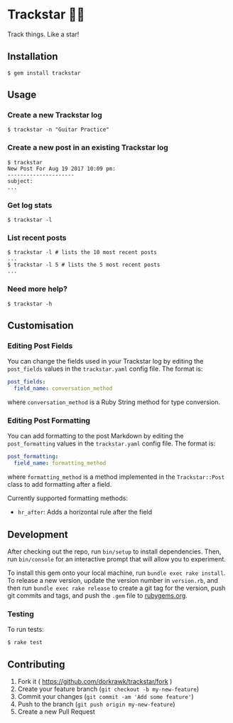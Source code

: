 # Trackstar 🏃‍♂️

Track things. Like a star!

## Installation

```
$ gem install trackstar
```

## Usage

### Create a new Trackstar log

```
$ trackstar -n "Guitar Practice"
```

### Create a new post in an existing Trackstar log

```
$ trackstar
New Post For Aug 19 2017 10:09 pm:
---------------------
subject:
...
```

### Get log stats
```
$ trackstar -l
```

### List recent posts
```
$ trackstar -l # lists the 10 most recent posts
...
$ trackstar -l 5 # lists the 5 most recent posts
...
```

### Need more help?

```
$ trackstar -h
```

## Customisation

### Editing Post Fields

You can change the fields used in your Trackstar log by editing the `post_fields` values in the `trackstar.yaml` config file. The format is:
```yaml
post_fields:
  field_name: conversation_method
```
where `conversation_method` is a Ruby String method for type conversion.

### Editing Post Formatting

You can add formatting to the post Markdown by editing the `post_formatting` values in the `trackstar.yaml` config file. The format is:
```yaml
post_formatting:
  field_name: formatting_method
``` 
where `formatting_method` is a method implemented in the `Trackstar::Post` class to add formatting after a field.

Currently supported formatting methods:
- `hr_after`: Adds a horizontal rule after the field

## Development

After checking out the repo, run `bin/setup` to install dependencies. Then, run `bin/console` for an interactive prompt that will allow you to experiment.

To install this gem onto your local machine, run `bundle exec rake install`. To release a new version, update the version number in `version.rb`, and then run `bundle exec rake release` to create a git tag for the version, push git commits and tags, and push the `.gem` file to [rubygems.org](https://rubygems.org).

### Testing

To run tests:
```
$ rake test
```

## Contributing

1. Fork it ( https://github.com/dorkrawk/trackstar/fork )
2. Create your feature branch (`git checkout -b my-new-feature`)
3. Commit your changes (`git commit -am 'Add some feature'`)
4. Push to the branch (`git push origin my-new-feature`)
5. Create a new Pull Request
